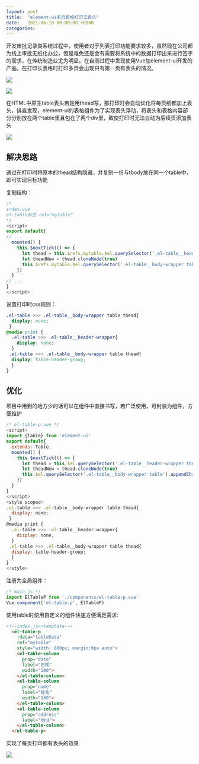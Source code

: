```yaml
---
layout: post
title:  "element-ui多页表格打印无表头"
date:   2021-06-18 00:00:00 +0800
categories: 
---
```

开发审批记录类系统过程中，使用者对于列表打印功能要求较多，虽然现在公司都为线上审批无纸化办公，但是难免还是会有需要将系统中的数据打印出来进行签字的需求，在传统制造业尤为明显。在自测过程中发现使用Vue加element-ui开发的产品，在打印长表格时打印多页会出现只有第一页有表头的情况。

![](https://less-1251975755.cos.ap-beijing.myqcloud.com/posts/2022-08-12%2011.00.22.png)

![](https://less-1251975755.cos.ap-beijing.myqcloud.com/posts/2022-08-12%2011.00.31.png)

在HTML中原生table表头若是用thead写，那打印时会自动优化将每页纸都加上表头，排查发现，element-ui的表格组件为了实现表头浮动，将表头和表格内容部分分别放在两个table里且包在了两个div里，致使打印时无法自动为后续页添加表头

![](https://less-1251975755.cos.ap-beijing.myqcloud.com/posts/2022-08-12%2011.11.28.png)

## 解决思路
通过在打印时将原本的thead结构隐藏，并复制一份与tbody放在同一个table中，即可实现目标功能

复制结构：
```javascript
/*
index.vue
el-table标签 ref="mytable"
*/
<script>
export default{
// ...
  mounted() {
    this.$nextTick(() => { 
      let thead = this.$refs.mytable.$el.querySelector('.el-table__header-wrapper thead')
      let theadNew = thead.cloneNode(true)
      this.$refs.mytable.$el.querySelector('.el-table__body-wrapper table').appendChild(theadNew)
    })
  }
// ...
}
</script>
```
设置打印时css规则：
```css
.el-table >>> .el-table__body-wrapper table thead{
  display: none;
 }
@media print {
  .el-table >>> .el-table__header-wrapper{
    display: none;
  }
 .el-table >>> .el-table__body-wrapper table thead{
  display: table-header-group;
  }
}
```
## 优化
项目中用到的地方少的话可以在组件中直接书写，若广泛使用，可封装为组件，方便维护
```javascript
/* el-table-p.vue */
<script>
import {Table} from 'element-ui'
export default{
  extends: Table,
  mounted() {
    this.$nextTick(() => { 
      let thead = this.$el.querySelector('.el-table__header-wrapper thead')
      let theadNew = thead.cloneNode(true)
      this.$el.querySelector('.el-table__body-wrapper table').appendChild(theadNew)
    })
  }
}
</script>
<style scoped>
.el-table >>> .el-table__body-wrapper table thead{
  display: none;
 }
@media print {
  .el-table >>> .el-table__header-wrapper{
    display: none;
  }
 .el-table >>> .el-table__body-wrapper table thead{
  display: table-header-group;
  }
}
</style>
```
注册为全局组件：
```javascript
/* main.js */
import ElTableP from './components/el-table-p.vue'
Vue.component('el-table-p', ElTableP)
```
使用table时使用自定义的组件快速方便满足需求:
```HTML
<!--index.js=>template-->
  <el-table-p
    :data="tableData"
    ref="mytable"
    style="width: 800px; margin:0px auto">
    <el-table-column
      prop="date"
      label="日期"
      width="180">
    </el-table-column>
    <el-table-column
      prop="name"
      label="姓名"
      width="180">
    </el-table-column>
    <el-table-column
      prop="address"
      label="地址">
    </el-table-column>
  </el-table-p>
```
实现了每页打印都有表头的效果

![](https://less-1251975755.cos.ap-beijing.myqcloud.com/posts/2022-08-12%2011.47.17.png)
